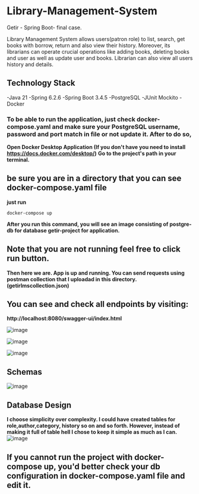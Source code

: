 # Library-Management-System
Getir - Spring Boot- final case.

Library Management System allows users(patron role) to list, search, get books with borrow, return and also view their history. Moreover, its librarians can operate crucial operations like adding books, deleting books and user as well as update user and books. Librarian can also view all users history and details.

## Technology Stack
-Java 21
-Spring 6.2.6
-Spring Boot 3.4.5
-PostgreSQL
-JUnit Mockito
-Docker

### To be able to run the application, just check docker-compose.yaml and make sure your PostgreSQL username, password and port match in file or not update it. After to do so,

**Open Docker Desktop Application (If you don't have you need to install https://docs.docker.com/desktop/)**
**Go to the project's path in your terminal.**
## be sure you are in a directory that you can see docker-compose.yaml file
**just run**
```
docker-compose up
```

**After you run this command, you will see an image consisting of postgre-db for database getir-project for application.**

## Note that you are not running feel free to click run button.

**Then here we are. App is up and running. You can send requests using postman collection that I uploadad in this directory. (getirlmscollection.json)**

## You can see and check all endpoints by visiting:
**http://localhost:8080/swagger-ui/index.html**


![image](https://github.com/user-attachments/assets/24ca3260-73d4-4a05-8c30-b1ed45e677ee)

![image](https://github.com/user-attachments/assets/9873c41b-4f90-4a5f-b0c0-1589409b6e02)

![image](https://github.com/user-attachments/assets/9bfe6b7b-9d54-4f16-beb8-cd956ce068ca)
## Schemas
![image](https://github.com/user-attachments/assets/93fa4ba3-74cf-4371-ab49-ca83a59508d3)

## Database Design
**I choose simplicity over complexity. I could have created tables for role,author,category, history so on and so forth. However, instead of making it full of table hell I chose to keep it simple as much as I can.**
![image](https://github.com/user-attachments/assets/08e021c3-ef9d-400d-8c3c-9b950741a338)

## If you cannot run the project with docker-compose up, you'd better check your db configuration in docker-compose.yaml file and edit it.


